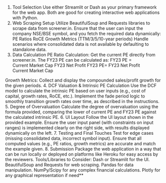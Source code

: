 

1. Tool Selection
Use either Streamlit or Dash as your primary framework for the web app. Both are good for creating interactive web applications with Python.
2. Web Scraping Setup
Utilize BeautifulSoup and Requests libraries to scrape data from screener.in.
Ensure that the user can input the company NSE/BSE symbol, and you fetch the required data dynamically:
PE Ratios
RoCE
Growth Metrics (TTM/3/5/10-year periods)
Handle scenarios where consolidated data is not available by defaulting to standalone data.
3. Data Calculation
PE Ratio Calculation: Get the current PE directly from screener.in. The FY23 PE can be calculated as:
FY23 PE
=
Current Market Cap
FY23 Net Profit
FY23 PE= 
FY23 Net Profit
Current Market Cap
​
 
Growth Metrics: Collect and display the compounded sales/profit growth for the given periods.
4. DCF Valuation & Intrinsic PE Calculation
Use the DCF model to calculate the intrinsic PE based on user inputs (e.g., cost of capital, growth rates, RoCE, etc.).
Implement the fade period logic to smoothly transition growth rates over time, as described in the instructions.
5. Degree of Overvaluation
Calculate the degree of overvaluation using the formula provided, comparing the lower of current PE and FY23 PE against the calculated intrinsic PE.
6. UI Layout
Follow the UI layout shown in the provided example. Ensure the user input panel (with constraints on input ranges) is implemented clearly on the right side, with results displayed dynamically on the left.
7. Testing and Final Touches
Test for edge cases (missing consolidated data, incorrect symbol input).
Ensure that all computed values (e.g., PE ratios, growth metrics) are accurate and match the example given.
8. Submission
Package the web application in a way that can be run locally or deployed on platforms like Heroku for easy access by the reviewers.
Tools/Libraries to Consider:
Dash or Streamlit for the UI.
BeautifulSoup and Requests for web scraping.
Pandas for data manipulation.
NumPy/Scipy for any complex financial calculations.
Plotly for any graphical representation if need**
